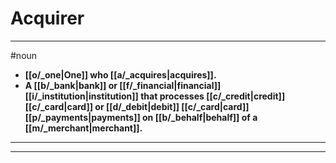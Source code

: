 # Acquirer
---
#noun
- **[[o/_one|One]] who [[a/_acquires|acquires]].**
- **A [[b/_bank|bank]] or [[f/_financial|financial]] [[i/_institution|institution]] that processes [[c/_credit|credit]] [[c/_card|card]] or [[d/_debit|debit]] [[c/_card|card]] [[p/_payments|payments]] on [[b/_behalf|behalf]] of a [[m/_merchant|merchant]].**
---
---
